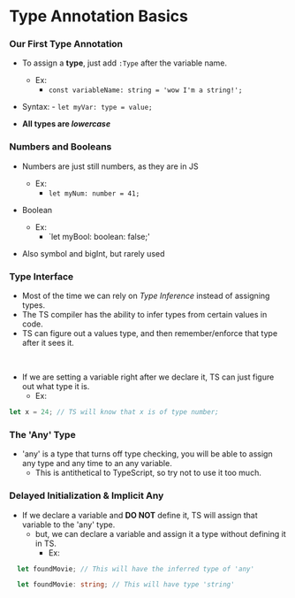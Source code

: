 # Type Annotation Basics

### Our First Type Annotation 

- To assign a **type**, just add `:Type` after the variable name.
  - Ex: 
      - `const variableName: string = 'wow I'm a string!';`

- Syntax:
      - `let myVar: type = value;`

- **All types are _lowercase_**

### Numbers and Booleans

- Numbers are just still numbers, as they are in JS
  - Ex: 
    - `let myNum: number = 41;`

- Boolean
  - Ex:
    - `let myBool: boolean: false;'

- Also symbol and bigInt, but rarely used

### Type Interface

- Most of the time we can rely on *Type Inference* instead of assigning types.
- The TS compiler has the ability to infer types from certain values in code.
- TS can figure out a values type, and then remember/enforce that type after it sees it.
<br>

- If we are setting a variable right after we declare it, TS can just figure out what type it is.
  - Ex:
```ts
let x = 24; // TS will know that x is of type number;
```

### The 'Any' Type

- 'any' is a type that turns off type checking, you will be able to assign any type and any time to an any variable.
  - This is antithetical to TypeScript, so try not to use it too much.

### Delayed Initialization & Implicit Any

- If we declare a variable and **DO NOT** define it, TS will assign that variable to the 'any' type.
  - but, we can declare a variable and assign it a type without defining it in TS.
    - Ex:

```ts
  let foundMovie; // This will have the inferred type of 'any'

  let foundMovie: string; // This will have type 'string'
```

